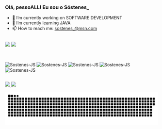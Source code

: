 ### Olá, pessoALL! Eu sou o Sóstenes_

- 🔭 I’m currently working on SOFTWARE DEVELOPMENT
- 🌱 I’m currently learning JAVA
- 📫 How to reach me: sostenes_@msn.com
##

<div>
  <img height="150em" src="https://github-readme-stats.vercel.app/api?username=sostenesmsr&show_icons-true&theme=dracula&include_all_commits=true&count"/>
  <img height="150em" src="https://github-readme-stats.vercel.app/api/top-langs/?username=sostenesmsr&layout=compact&langs_count=16&theme=dracula"/>
</div>

##

<div style-"display: inline_block"><br>
<img align="center" alt="Sostenes-JS" height="50" width="60" src="https://cdn.jsdelivr.net/gh/devicons/devicon/icons/java/java-original-wordmark.svg">
<img align="center" alt="Sostenes-JS" height="40" width="50" src="https://cdn.jsdelivr.net/gh/devicons/devicon/icons/javascript/javascript-original.svg">
<img align="center" alt="Sostenes-JS" height="40" width="50" src="https://cdn.jsdelivr.net/gh/devicons/devicon/icons/html5/html5-plain-wordmark.svg">
<img align="center" alt="Sostenes-JS" height="40" width="50" src="https://cdn.jsdelivr.net/gh/devicons/devicon/icons/css3/css3-plain-wordmark.svg">
<img align="center" alt="Sostenes-JS" height="40" width="50" src="https://cdn.jsdelivr.net/gh/devicons/devicon/icons/kotlin/kotlin-original.svg">
</div>

<!-- <img align="right" alt="Sostenes-GIF" height="110" width="90" src="https://media.discordapp.net/attachments/850171914718412803/890318426889928704/unknown.png"> -->

##

<div>
  <a href="https://www.linkedin.com/in/sóstenes-ribeiro/" target="_blank"><img src="https://img.shields.io/badge/LinkedIn-0077B5?style=for-the-badge&logo=linkedin&logoColor=white" target="_blank"</a>
  <a href="https://www.instagram.com/sostenes_/" target="_blank"><img src="https://img.shields.io/badge/Instagram-E4405F?style=for-the-badge&logo=instagram&logoColor=white" target="_blank"</a>  

  ![Snake animation](https://github.com/sostenesmsr/sostenesmsr/blob/output/github-contribution-grid-snake.svg)

</div>
    
<!-- <div>
</div>
 -->
